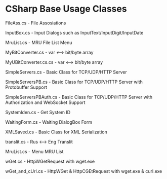 # CSharp Base Usage Classes

FileAss.cs - File Assosiations

InputBox.cs - Input Dialogs such as InputText/InputDigit/InputDate

MruList.cs - MRU File List Menu

MyBitConverter.cs - var <--> bit/byte array

MyUBitConverter.cs.cs - var <--> bit/byte array

SimpleServers.cs - Basic Class for TCP/UDP/HTTP Server

SimpleServersPB.cs - Basic Class for TCP/UDP/HTTP Server with Protobuffer Support

SimpleServersPBAuth.cs - Basic Class for TCP/UDP/HTTP Server with Authorization and WebSocket Support

SystemIden.cs - Get System ID

WaitingForm.cs - Waiting DialogBox Form

XMLSaved.cs - Basic Class for XML Serialization

translit.cs - Rus <--> Eng Translit

MruList.cs - Menu MRU List

wGet.cs - HttpWGetRequest with wget.exe

wGet_and_cUrl.cs - HttpWGet & HttpCGEtRequest with wget.exe & curl.exe
